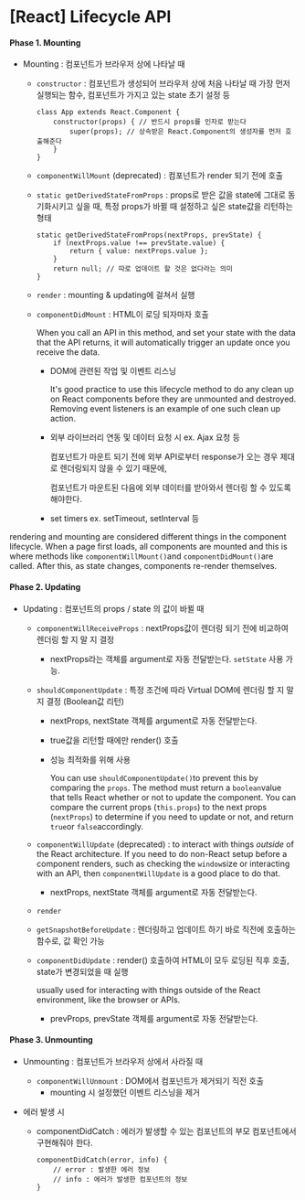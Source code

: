# [React] Lifecycle API

#### Phase 1. Mounting

- Mounting : 컴포넌트가 브라우저 상에 나타날 때

  - `constructor` : 컴포넌트가 생성되어 브라우저 상에 처음 나타날 때 가장 먼저 실행되는 함수, 컴포넌트가 가지고 있는 state 초기 설정 등

    ```react
    class App extends React.Component {
        constructor(props) { // 반드시 props를 인자로 받는다
            super(props); // 상속받은 React.Component의 생성자를 먼저 호출해준다
        }
    }
    ```

  - `componentWillMount` (deprecated) : 컴포넌트가 render 되기 전에 호출

  - `static getDerivedStateFromProps` : props로 받은 값을 state에 그대로 동기화시키고 싶을 때, 특정 props가 바뀔 때 설정하고 싶은 state값을 리턴하는 형태

    ```react
    static getDerivedStateFromProps(nextProps, prevState) {
        if (nextProps.value !== prevState.value) {
        	return { value: nextProps.value };
    	}
    	return null; // 따로 업데이트 할 것은 없다라는 의미
    }
    ```

  - `render` : mounting & updating에 걸쳐서 실행

  - `componentDidMount` : HTML이 로딩 되자마자 호출

    When you call an API in this method, and set your state with the data that the API returns, it will automatically trigger an update once you receive the data.

    - DOM에 관련된 작업 및 이벤트 리스닝

      It's good practice to use this lifecycle method to do any clean up on React components before they are unmounted and destroyed. Removing event listeners is an example of one such clean up action.

    - 외부 라이브러리 연동 및 데이터 요청 시 ex. Ajax 요청 등

      컴포넌트가 마운트 되기 전에 외부 API로부터 response가 오는 경우 제대로 렌더링되지 않을 수 있기 때문에,

      컴포넌트가 마운트된 다음에 외부 데이터를 받아와서 렌더링 할 수 있도록 해야한다.

    - set timers ex. setTimeout, setInterval 등



rendering and mounting are considered different things in the component lifecycle. When a page first loads, all components are mounted and this is where methods like `componentWillMount()`and `componentDidMount()`are called. After this, as state changes, components re-render themselves.



#### Phase 2. Updating

- Updating : 컴포넌트의 props / state 의 값이 바뀔 때

  - `componentWillReceiveProps` : nextProps값이 렌더링 되기 전에 비교하여 렌더링 할 지 말 지 결정

    - nextProps라는 객체를 argument로 자동 전달받는다. `setState` 사용 가능.

  - `shouldComponentUpdate` : 특정 조건에 따라 Virtual DOM에 렌더링 할 지 말지 결정 (Boolean값  리턴)

    - nextProps, nextState 객체를 argument로 자동 전달받는다.
    - true값을 리턴할 때에만 render() 호출

    - 성능 최적화를 위해 사용

      You can use `shouldComponentUpdate()`to prevent this by comparing the `props`. The method must return a `boolean`value that tells React whether or not to update the component. You can compare the current props (`this.props`) to the next props (`nextProps`) to determine if you need to update or not, and return `true`or `false`accordingly.

  - `componentWillUpdate` (deprecated) : to interact with things *outside* of the React architecture. If you need to do non-React setup before a component renders, such as checking the `window`size or interacting with an API, then `componentWillUpdate` is a good place to do that.

    - nextProps, nextState 객체를 argument로 자동 전달받는다.

  - `render`

  - `getSnapshotBeforeUpdate` : 렌더링하고 업데이트 하기 바로 직전에 호출하는 함수로, 값 확인 가능

  - `componentDidUpdate` : render() 호출하여 HTML이 모두 로딩된 직후 호출, state가 변경되었을 때 실행

    usually used for interacting with things outside of the React environment, like the browser or APIs.

    - prevProps, prevState 객체를 argument로 자동 전달받는다.



#### Phase 3. Unmounting

- Unmounting : 컴포넌트가 브라우저 상에서 사라질 때

  - `componentWillUnmount` : DOM에서 컴포넌트가 제거되기 직전 호출
    - mounting 시 설정했던 이벤트 리스닝을 제거

- 에러 발생 시

  - componentDidCatch : 에러가 발생할 수 있는 컴포넌트의 부모 컴포넌트에서 구현해줘야 한다.

    ```react
    componentDidCatch(error, info) {
        // error : 발생한 에러 정보
        // info : 에러가 발생한 컴포넌트의 정보
    }
    ```

